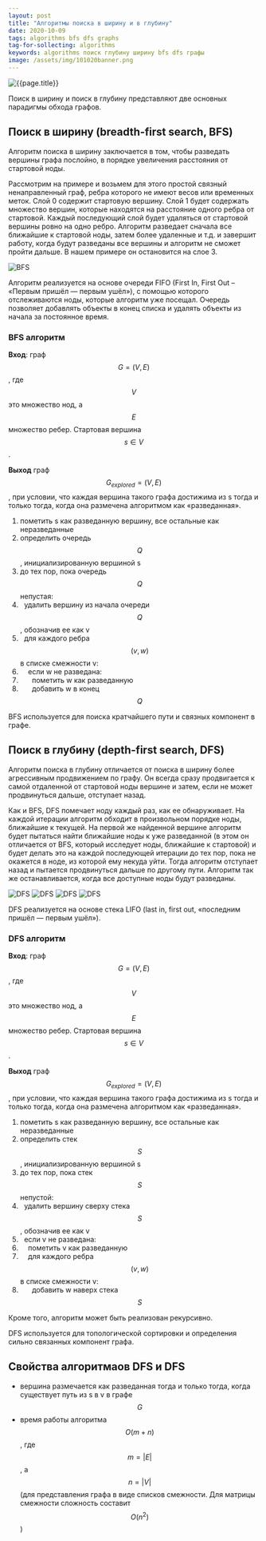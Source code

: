 ```yaml
---
layout: post
title: "Алгоритмы поиска в ширину и в глубину"
date: 2020-10-09
tags: algorithms bfs dfs graphs
tag-for-sollecting: algorithms
keywords: algorithms поиск глубину ширину bfs dfs графы
image: /assets/img/101020banner.png
---
```


![{{page.title}}](../../..{{page.image}})

Поиск в ширину и поиск в глубину представляют две основных парадигмы обхода графов.

## Поиск в ширину (breadth-first search, BFS)

Алгоритм поиска в ширину заключается в том, чтобы разведать вершины графа послойно, в порядке увеличения расстояния от стартовой ноды.

Рассмотрим на примере и возьмем для этого простой связный ненаправленный граф, ребра которого не имеют весов или временных меток. Слой 0 содержит стартовую вершину. Слой 1 будет содержать множество вершин, которые находятся на расстояние одного ребра от стартовой. Каждый последующий слой будет удаляться от стартовой вершины ровно на одно ребро. Алгоритм разведает сначала все ближайшие к стартовой ноды, затем более удаленные и т.д. и завершит работу, когда будут разведаны все вершины и алгоритм не сможет пройти дальше. В нашем примере он остановится на слое 3.

![BFS](../../../assets/img/101020-01.png)

Алгоритм реализуется на основе очереди FIFO (First In, First Out – «Первым пришёл — первым ушёл»), с помощью которого отслеживаются ноды, которые алгоритм уже посещал. Очередь позволяет добавлять объекты в конец списка и удалять объекты из начала за постоянное время.

### BFS алгоритм

**Вход**: граф $$G = (V, E)$$, где $$V$$ это множество нод, а $$E$$ множество ребер. Стартовая вершина $$s \in V$$.

**Выход** граф $$G_{explored} = (V, E)$$, при условии, что каждая вершина такого графа достижима из s тогда и только тогда, когда она размечена алгоритмом как «разведанная».

1. пометить s как разведанную вершину, все остальные как неразведанные
2. определить очередь $$Q$$, инициализированную вершиной s
3. до тех пор, пока очередь $$Q$$ непустая:
4. &nbsp;&nbsp;удалить вершину из начала очереди $$Q$$, обозначив ее как v
5. &nbsp;&nbsp;для каждого ребра $$(v, w)$$ в списке смежности v:
6. &nbsp;&nbsp;&nbsp;&nbsp;если w не разведана:
7. &nbsp;&nbsp;&nbsp;&nbsp;&nbsp;&nbsp;пометить w как разведанную
8. &nbsp;&nbsp;&nbsp;&nbsp;&nbsp;&nbsp;добавить w в конец $$Q$$

BFS используется для поиска кратчайшего пути и связных компонент в графе.

## Поиск в глубину (depth-first search, DFS)

Алгоритм поиска в глубину отличается от поиска в ширину более агрессивным продвижением по графу. Он всегда сразу продвигается к самой отдаленной от стартовой ноды вершине и затем, если не может продвинуться дальше, отступает назад.

Как и BFS, DFS помечает ноду каждый раз, как ее обнаруживает. На каждой итерации алгоритм обходит в произвольном порядке ноды, ближайшие к текущей. На первой же найденной вершине алгоритм будет пытаться найти ближайшие ноды к уже разведанной (в этом он отличается от BFS, который исследует ноды, ближайшие к стартовой) и будет делать это на каждой последующей итерации до тех пор, пока не окажется в ноде, из которой ему некуда уйти. Тогда алгоритм отступает назад и пытается продвинуться дальше по другому пути. Алгоритм так же останавливается, когда все доступные ноды будут разведаны.

![DFS](../../../assets/img/101020-02.png)
![DFS](../../../assets/img/101020-03.png)
![DFS](../../../assets/img/101020-04.png)
![DFS](../../../assets/img/101020-05.png)

DFS реализуется на основе стека LIFO (last in, first out, «последним пришёл — первым ушёл»).

### DFS алгоритм

**Вход**: граф $$G = (V, E)$$, где $$V$$ это множество нод, а $$E$$ множество ребер. Стартовая вершина $$s \in V$$.

**Выход** граф $$G_{explored} = (V, E)$$, при условии, что каждая вершина такого графа достижима из s тогда и только тогда, когда она размечена алгоритмом как «разведанная».

1. пометить s как разведанную вершину, все остальные как неразведанные
2. определить стек $$S$$, инициализированную вершиной s
3. до тех пор, пока стек $$S$$ непустой:
4. &nbsp;&nbsp;удалить вершину сверху стека $$S$$, обозначив ее как v
5. &nbsp;&nbsp;если v не разведана:
6. &nbsp;&nbsp;&nbsp;&nbsp;пометить v как разведанную
7. &nbsp;&nbsp;&nbsp;&nbsp;для каждого ребра $$(v, w)$$ в списке смежности v:
8. &nbsp;&nbsp;&nbsp;&nbsp;&nbsp;&nbsp;добавить w наверх стека $$S$$

Кроме того, алгоритм может быть реализован рекурсивно.

DFS используется для топологической сортировки и определения сильно связанных компонент графа.

## Свойства алгоритмаов DFS и DFS

- вершина размечается как разведанная тогда и только тогда, когда существует путь из s в v в графе $$G$$
- время работы алгоритма $$O(m + n)$$, где $$m = \vert E \vert$$, а $$n = \vert V \vert$$ (для представления графа в виде списков смежности. Для матрицы смежности сложность составит $$O(n^2)$$)
